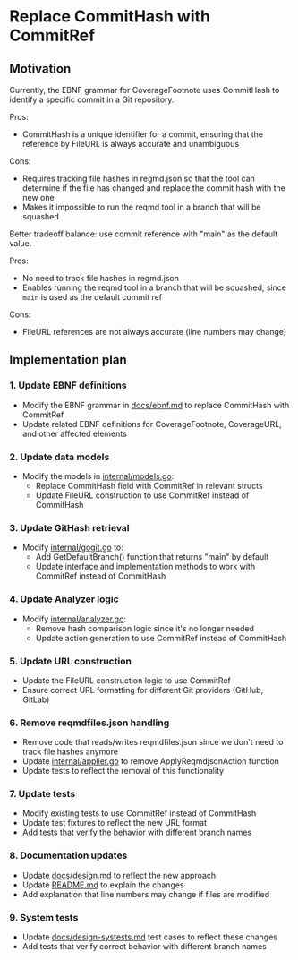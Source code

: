 # Replace CommitHash with CommitRef

## Motivation

Currently, the EBNF grammar for CoverageFootnote uses CommitHash to identify a specific commit in a Git repository.

Pros:

- CommitHash is a unique identifier for a commit, ensuring that the reference by FileURL is always accurate and unambiguous

Cons:

- Requires tracking file hashes in regmd.json so that the tool can determine if the file has changed and replace the commit hash with the new one
- Makes it impossible to run the reqmd tool in a branch that will be squashed

Better tradeoff balance: use commit reference with "main" as the default value.

Pros:

- No need to track file hashes in regmd.json
- Enables running the reqmd tool in a branch that will be squashed, since `main` is used as the default commit ref

Cons:

- FileURL references are not always accurate (line numbers may change)

## Implementation plan

### 1. Update EBNF definitions

- Modify the EBNF grammar in [docs/ebnf.md](../docs/ebnf.md) to replace CommitHash with CommitRef
- Update related EBNF definitions for CoverageFootnote, CoverageURL, and other affected elements

### 2. Update data models

- Modify the models in [internal/models.go](../internal/models.go):
  - Replace CommitHash field with CommitRef in relevant structs
  - Update FileURL construction to use CommitRef instead of CommitHash

### 3. Update GitHash retrieval

- Modify [internal/gogit.go](../internal/gogit.go) to:
  - Add GetDefaultBranch() function that returns "main" by default
  - Update interface and implementation methods to work with CommitRef instead of CommitHash

### 4. Update Analyzer logic

- Modify [internal/analyzer.go](../internal/analyzer.go):
  - Remove hash comparison logic since it's no longer needed
  - Update action generation to use CommitRef instead of CommitHash

### 5. Update URL construction

- Update the FileURL construction logic to use CommitRef
- Ensure correct URL formatting for different Git providers (GitHub, GitLab)

### 6. Remove reqmdfiles.json handling

- Remove code that reads/writes reqmdfiles.json since we don't need to track file hashes anymore
- Update [internal/applier.go](../internal/applier.go) to remove ApplyReqmdjsonAction function
- Update tests to reflect the removal of this functionality

### 7. Update tests

- Modify existing tests to use CommitRef instead of CommitHash
- Update test fixtures to reflect the new URL format
- Add tests that verify the behavior with different branch names

### 8. Documentation updates

- Update [docs/design.md](../docs/design.md) to reflect the new approach
- Update [README.md](../README.md) to explain the changes
- Add explanation that line numbers may change if files are modified

### 9. System tests

- Update [docs/design-systests.md](../docs/design-systests.md) test cases to reflect these changes
- Add tests that verify correct behavior with different branch names
